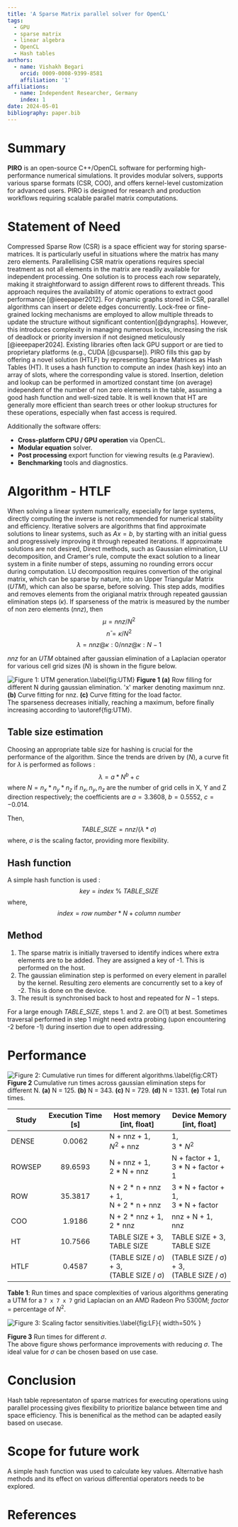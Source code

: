 ```yaml
---
title: 'A Sparse Matrix parallel solver for OpenCL'
tags:
  - GPU
  - sparse matrix
  - linear algebra
  - OpenCL
  - Hash tables
authors:
  - name: Vishakh Begari
    orcid: 0009-0008-9399-8581
    affiliation: '1'
affiliations:
  - name: Independent Researcher, Germany
    index: 1
date: 2024-05-01
bibliography: paper.bib
---
```


# Summary

**PIRO** is an open-source C++/OpenCL software for performing high-performance numerical simulations. It provides modular solvers, supports various sparse formats (CSR, COO), and offers kernel-level customization for advanced users. PIRO is designed for research and production workflows requiring scalable parallel matrix computations.

# Statement of Need
Compressed Sparse Row (CSR) is a space efficient way for storing sparse-matrices. It is particularly useful in situations where the matrix has many zero elements. Parallellising CSR matrix operations requires special treatment as not all elements in the matrix are readily available for independent processing. 
One solution is to process each row separately, making it straightforward to assign different rows to different threads. This approach requires the availability of atomic operations to extract good performance [@ieeepaper2012]. 
For dynamic graphs stored in CSR, parallel algorithms can insert or delete edges concurrently. Lock-free or fine-grained locking mechanisms are employed to allow multiple threads to update the structure without significant contention[@dyngraphs]. However, this introduces complexity in managing numerous locks, increasing the risk of deadlock or priority inversion if not designed meticulously [@ieeepaper2024].
Existing libraries often lack GPU support or are tied to proprietary platforms (e.g., CUDA [@cusparse]). PIRO fills this gap by offering a novel solution (HTLF) by representing Sparse Matrices as Hash Tables (HT). It uses a hash function to compute an index (hash key) into an array of slots, where the corresponding value is stored. Insertion, deletion and lookup can be performed in amortized constant time (on average) independent of the number of non zero elements in the table, assuming a good hash function and  well-sized table. It is well known that HT are generally more efficient than search trees or other lookup structures for these operations, especially when fast access is required.

Additionally the software offers:
- __Cross-platform CPU / GPU operation__ via OpenCL.
- __Modular equation__ solver.
- __Post processing__ export function for viewing results (e.g Paraview).
- __Benchmarking__ tools and diagnostics. 

# Algorithm - HTLF
When solving a linear system numerically, especially for large systems, directly computing the inverse is not recommended for numerical stability and efficiency. Iterative solvers are algorithms that find approximate solutions to linear systems, such as $Ax = b$, by starting with an initial guess and progressively improving it through repeated iterations. If approximate solutions are not desired, Direct methods, such as Gaussian elimination, LU decomposition, and Cramer's rule, compute the exact solution to a linear system in a finite number of steps, assuming no rounding errors occur during computation. 
LU decomposition requires convertion of the original matrix, which can be sparse by nature, into an Upper Triangular Matrix $(UTM)$, which can also be sparse, before solving. This step adds, modifies and removes elements from the origianal matrix through repeated gaussian elimination steps (${\kappa}$). If sparseness of the matrix is measured by the number of non zero elements $(nnz)$, then 
$${\mu} = nnz / N^2 $$
$$ n̄ = {\kappa} / N^2$$
$${\lambda} = nnz @ {\kappa} : 0 / nnz @{\kappa} : N - 1 $$

$nnz$ for an $UTM$ obtained after gaussian elimination of a Laplacian operator for various cell grid sizes $(N)$ is shown in the figure below.

![Figure 1: UTM generation.\label{fig:UTM}](svg/trends.svg)
**Figure 1** **(a)** Row filling for different N during gaussian elimination. 'x' marker denoting maximum nnz. **(b)** Curve fitting for
nnz. **(c)** Curve fitting for the load factor.<br>
The sparseness decreases initially, reaching a maximum, before finally increasing according to \autoref{fig:UTM}.

## Table size estimation
Choosing an appropriate table size for hashing is crucial for the performance of the algorithm. Since the trends are driven by $(N)$, a curve fit for ${\lambda}$ is performed as follows : <br>
$${\lambda} = a * N^b + c$$
where $N = n_x * n_y * n_z$ if $n_x, n_y, n_z$ are the number of grid cells in X, Y and Z direction respectively; the coefficients are $a = 3.3608$, $b = 0.5552$, $c = -0.014$.<br>

Then, 
$$TABLE\_SIZE = nnz / ({\lambda} * {\sigma})$$
where, ${\sigma}$ is the scaling factor, providing more flexibility.

## Hash function
A simple hash function is used : <br> 
$$key = index \ \% \ TABLE\_SIZE$$
where, $$index = row \ number * N + column \ number$$

## Method
1. The sparse matrix is initially traversed to identify indices where extra elements are to be added. They are assigned a key of -1. This is performed on the host.
2. The gaussian elimination step is performed on every element in parallel by the kernel. Resulting zero elements are concurrently set to a key of -2. This is done on the device.
3. The result is synchronised back to host and repeated for $N-1$ steps.

For a large enough $TABLE\_SIZE$, steps 1. and 2. are O(1) at best. Sometimes traversal performed in step 1 might need extra probing (upon encountering -2 before -1) during insertion due to open addressing.

# Performance
![Figure 2: Cumulative run times for different algorithms.\label{fig:CRT}](svg/execcumulativetime.svg)
**Figure 2** Cumulative run times across gaussian elimination steps for different N. **(a)** N = 125. **(b)** N = 343. **(c)** N = 729. **(d)** N = 1331. **(e)** Total run times.

| Study            | Execution Time [s] | Host memory<br> [int, float]                  | Device Memory<br> [int, float]            |
|------------------|:--------------------:|--------------------------------------------|-------------------------------------------|
| DENSE            | 0.0062             | N + nnz + 1, <br>$N^2$ + nnz               | 1, <br>3 * $N^2$  |
| ROWSEP           | 89.6593            | N + nnz + 1, <br>2 * N + nnz                  | N + factor + 1, <br>3 * N + factor + 1       |
| ROW              | 35.3817            | N + 2 * n + nnz + 1, <br>N + 2 * n + nnz         | 3 * N + factor + 1, <br>3 * N + factor          |
| COO              | 1.9186             | N + 2 * nnz + 1, <br>2 * nnz                     | nnz + N + 1, <br>nnz                      |
| HT               | 10.7566            | TABLE SIZE + 3, <br>TABLE SIZE             | TABLE SIZE + 3,<br>TABLE SIZE             |
| HTLF             | 0.4587             | (TABLE SIZE / σ) + 3, <br>(TABLE SIZE / σ) | (TABLE SIZE / σ) + 3, <br>(TABLE SIZE / σ)|
**Table 1**: Run times and space complexities of various algorithms generating a UTM for a ```7 x 7 x 7``` grid Laplacian on an AMD Radeon Pro 5300M; $factor$ = percentage of $N^2$.


![Figure 3: Scaling factor sensitivities.\label{fig:LF}](svg/lf.svg){ width=50% }


**Figure 3**  Run times for different $\sigma$.<br>
The above figure shows performance improvements with reducing $\sigma$. The ideal value for $\sigma$ can be chosen based on use case.

# Conclusion
Hash table representaton of sparse matrices for executing operations using parallel processing gives flexibility to prioritize balance between time and space efficiency. This is benenifical as the method can be adapted easily based on usecase.

# Scope for future work
A simple hash function was used to calculate key values. Alternative hash methods and its effect on various differential operators needs to be explored. 

# References